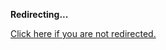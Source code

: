 <!DOCTYPE html>
<html>
<head>
<title>Redirecting...</title>
<link rel="canonical" href="http://blog.jle.im/entry/blog-engine-updates-markdown-preprocessor-fay-scripts.html.md"/>
<meta http-equiv="content-type" content="text/html; charset=utf-8" />
<script>
(function(i,s,o,g,r,a,m){i['GoogleAnalyticsObject']=r;i[r]=i[r]||function(){
(i[r].q=i[r].q||[]).push(arguments)},i[r].l=1*new Date();a=s.createElement(o),
m=s.getElementsByTagName(o)[0];a.async=1;a.src=g;m.parentNode.insertBefore(a,m)
})(window,document,'script','//www.google-analytics.com/analytics.js','ga');
ga('create', { trackingId: 'UA-443711-8', cookieDomain: 'jle.im', redirect: 'http://blog.jle.im/entry/blog-engine-updates-markdown-preprocessor-fay-scripts.html.md'});
ga('send', { hitType: 'pageview', hitCallback: function() { document.location.href = 'http://blog.jle.im/entry/blog-engine-updates-markdown-preprocessor-fay-scripts.html.md'; } });
</script>
</head>
<body>
  <p><strong>Redirecting...</strong></p>
  <p><a href='http://blog.jle.im/entry/blog-engine-updates-markdown-preprocessor-fay-scripts.html.md'>Click here if you are not redirected.</a></p>
  <script>
    setTimeout(function() { document.location.href = 'http://blog.jle.im/entry/blog-engine-updates-markdown-preprocessor-fay-scripts.html.md'; }, 1000);
  </script>
</body>
</html>
